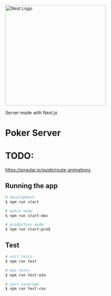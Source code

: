 
<a href="http://nestjs.com/" target="blank"><img src="https://nestjs.com/img/logo_text.svg" width="320" alt="Nest Logo" /></a>


Server made with Nest.js

# Poker Server

# TODO:
https://angular.io/guide/route-animations
## Running the app

```bash
# development
$ npm run start

# watch mode
$ npm run start:dev

# production mode
$ npm run start:prod
```

## Test

```bash
# unit tests
$ npm run test

# e2e tests
$ npm run test:e2e

# test coverage
$ npm run test:cov
```
